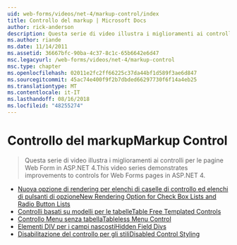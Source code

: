 ```yaml
---
uid: web-forms/videos/net-4/markup-control/index
title: Controllo del markup | Microsoft Docs
author: rick-anderson
description: Questa serie di video illustra i miglioramenti ai controlli per le pagine Web Form in ASP.NET 4.
ms.author: riande
ms.date: 11/14/2011
ms.assetid: 36667bfc-90ba-4c37-8c1c-65b6642e6d47
msc.legacyurl: /web-forms/videos/net-4/markup-control
msc.type: chapter
ms.openlocfilehash: 02011e2fc2ff66225c37da44bf1d589f3ae6d847
ms.sourcegitcommit: 45ac74e400f9f2b7dbded66297730f6f14a4eb25
ms.translationtype: MT
ms.contentlocale: it-IT
ms.lasthandoff: 08/16/2018
ms.locfileid: "48255274"
---
```

<a name="markup-control"></a><span data-ttu-id="9bc9c-103">Controllo del markup</span><span class="sxs-lookup"><span data-stu-id="9bc9c-103">Markup Control</span></span>
====================
> <span data-ttu-id="9bc9c-104">Questa serie di video illustra i miglioramenti ai controlli per le pagine Web Form in ASP.NET 4.</span><span class="sxs-lookup"><span data-stu-id="9bc9c-104">This video series demonstrates improvements to controls for Web Forms pages in ASP.NET 4.</span></span>


- [<span data-ttu-id="9bc9c-105">Nuova opzione di rendering per elenchi di caselle di controllo ed elenchi di pulsanti di opzione</span><span class="sxs-lookup"><span data-stu-id="9bc9c-105">New Rendering Option for Check Box Lists and Radio Button Lists</span></span>](aspnet-4-quick-hit-new-rendering-option-for-check-box-lists-and-radio-button-lists.md)
- [<span data-ttu-id="9bc9c-106">Controlli basati su modelli per le tabelle</span><span class="sxs-lookup"><span data-stu-id="9bc9c-106">Table Free Templated Controls</span></span>](aspnet-4-quick-hit-table-free-templated-controls.md)
- [<span data-ttu-id="9bc9c-107">Controllo Menu senza tabella</span><span class="sxs-lookup"><span data-stu-id="9bc9c-107">Tableless Menu Control</span></span>](aspnet-4-quick-hit-tableless-menu-control.md)
- [<span data-ttu-id="9bc9c-108">Elementi DIV per i campi nascosti</span><span class="sxs-lookup"><span data-stu-id="9bc9c-108">Hidden Field Divs</span></span>](aspnet-4-quick-hit-hidden-field-divs.md)
- [<span data-ttu-id="9bc9c-109">Disabilitazione del controllo per gli stili</span><span class="sxs-lookup"><span data-stu-id="9bc9c-109">Disabled Control Styling</span></span>](aspnet-4-quick-hit-disabled-control-styling.md)

